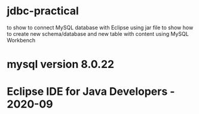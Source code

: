 # jdbc-practical

to show to connect MySQL database with Eclipse using jar file
to show how to create new schema/database and new table with content using MySQL Workbench

# mysql version 8.0.22
# Eclipse IDE for Java Developers - 2020-09
